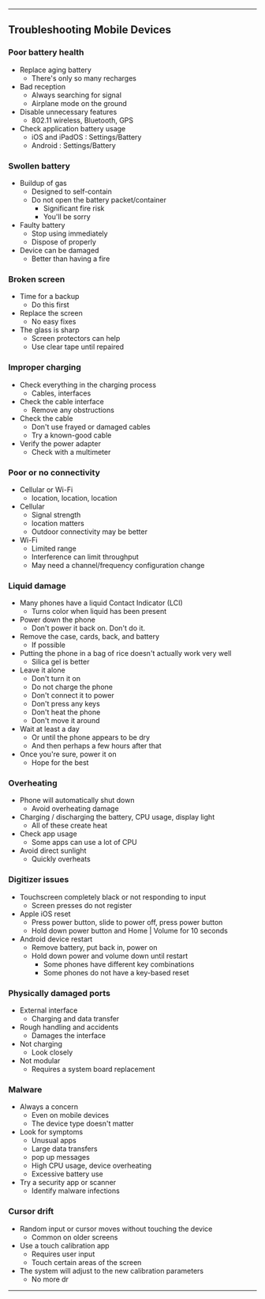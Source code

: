 
---

## Troubleshooting Mobile Devices

### Poor battery health
- Replace aging battery
	- There's only so many recharges
- Bad reception
	- Always searching for signal
	- Airplane mode on the ground
- Disable unnecessary features
	- 802.11 wireless, Bluetooth, GPS
- Check application battery usage
	- iOS and iPadOS : Settings/Battery
	- Android : Settings/Battery

### Swollen battery
- Buildup of gas
	- Designed to self-contain
	- Do not open the battery packet/container
		- Significant fire risk
		- You'll be sorry
- Faulty battery
	- Stop using immediately
	- Dispose of properly
- Device can be damaged
	- Better than having a fire

### Broken screen
- Time for a backup
	- Do this first
- Replace the screen 
	- No easy fixes
- The glass is sharp
	- Screen protectors can help
	- Use clear tape until repaired

### Improper charging
- Check everything in the charging process
	- Cables, interfaces
- Check the cable interface
	- Remove any obstructions
- Check the cable
	- Don't use frayed or damaged cables
	- Try a known-good cable
- Verify the power adapter
	- Check with a multimeter

### Poor or no connectivity
- Cellular or Wi-Fi
	- location, location, location
- Cellular
	- Signal strength
	- location matters
	- Outdoor connectivity may be better
- Wi-Fi
	- Limited range
	- Interference can limit throughput
	- May need a channel/frequency configuration change

### Liquid damage
- Many phones have a liquid Contact Indicator (LCI)
	- Turns color when liquid has been present
- Power down the phone
	- Don't power it back on. Don't do it.
- Remove the case, cards, back, and battery
	- If possible
- Putting the phone in a bag of rice doesn't actually work very well 
	- Silica gel is better
- Leave it alone
	- Don't turn it on
	- Do not charge the phone
	- Don't connect it to power
	- Don't press any keys
	- Don't heat the phone
	- Don't move it around
- Wait at least a day
	- Or until the phone appears to be dry
	- And then perhaps a few hours after that
- Once you're sure, power it on
	- Hope for the best

### Overheating
- Phone will automatically shut down
	- Avoid overheating damage
- Charging / discharging the battery, CPU usage, display light
	- All of these create heat
- Check app usage
	- Some apps can use a lot of CPU
- Avoid direct sunlight
	- Quickly overheats

### Digitizer issues
- Touchscreen completely black or not responding to input
	- Screen presses do not register
- Apple iOS reset
	- Press power button, slide to power off, press power button
	- Hold down power button and Home | Volume for 10 seconds
- Android device restart
	- Remove battery, put back in, power on
	- Hold down power and volume down until restart
		- Some phones have different key combinations
		- Some phones do not have a key-based reset

### Physically damaged ports
- External interface
	- Charging and data transfer
- Rough handling and accidents
	- Damages the interface
- Not charging
	- Look closely
- Not modular
	- Requires a system board replacement

### Malware
- Always a concern
	- Even on mobile devices
	- The device type doesn't matter
- Look for symptoms
	- Unusual apps
	- Large data transfers
	- pop up messages
	- High CPU usage, device overheating
	- Excessive battery use
- Try a security app or scanner
	- Identify malware infections

### Cursor drift
- Random input or cursor moves without touching the device
	- Common on older screens
- Use a touch calibration app
	- Requires user input
	- Touch certain areas of the screen
- The system will adjust to the new calibration parameters
	- No more dr
---
